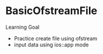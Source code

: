 # BasicOfstreamFile

Learning Goal
- Practice create file using ofstream
- input data using ios::app mode
